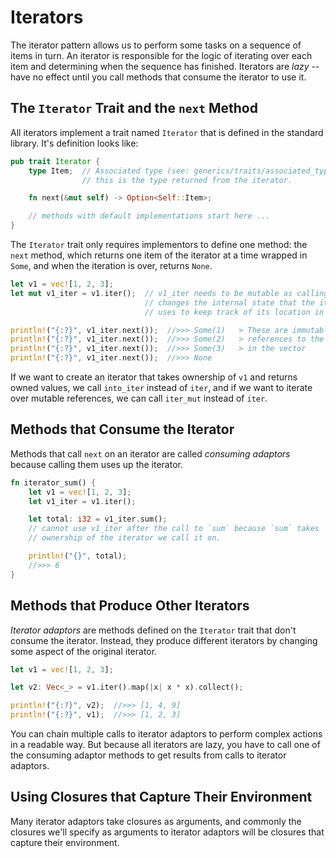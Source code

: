 # Iterators

The iterator pattern allows us to perform some tasks on a sequence of items in
turn. An iterator is responsible for the logic of iterating over each item and
determining when the sequence has finished. Iterators are *lazy* -- have no
effect until you call methods that consume the iterator to use it.

## The `Iterator` Trait and the `next` Method

All iterators implement a trait named `Iterator` that is defined in the standard
library. It's definition looks like:

```rust
pub trait Iterator {
    type Item;  // Associated type (see: generics/traits/associated_types).
                // this is the type returned from the iterator.

    fn next(&mut self) -> Option<Self::Item>;

    // methods with default implementations start here ...
}
```

The `Iterator` trait only requires implementors to define one method: the `next`
method, which returns one item of the iterator at a time wrapped in `Some`, and
when the iteration is over, returns `None`.

```rust
let v1 = vec![1, 2, 3];
let mut v1_iter = v1.iter();  // v1_iter needs to be mutable as calling `next`
                              // changes the internal state that the iterator
                              // uses to keep track of its location in `v1`.

println!("{:?}", v1_iter.next());  //>>> Some(1)   > These are immutable 
println!("{:?}", v1_iter.next());  //>>> Some(2)   > references to the values
println!("{:?}", v1_iter.next());  //>>> Some(3)   > in the vector
println!("{:?}", v1_iter.next());  //>>> None
```

If we want to create an iterator that takes ownership of `v1` and returns owned
values, we call `into_iter` instead of `iter`, and if we want to iterate over
mutable references, we can call `iter_mut` instead of `iter`.

## Methods that Consume the Iterator

Methods that call `next` on an iterator are called *consuming adaptors* because
calling them uses up the iterator.

```rust
fn iterator_sum() {
    let v1 = vec![1, 2, 3];
    let v1_iter = v1.iter();

    let total: i32 = v1_iter.sum();
    // cannot use v1_iter after the call to `sum` because `sum` takes 
    // ownership of the iterator we call it on.

    println!("{}", total);
    //>>> 6
}
```

## Methods that Produce Other Iterators

*Iterator adaptors* are methods defined on the `Iterator` trait that don't
consume the iterator. Instead, they produce different iterators by changing some
aspect of the original iterator.

```rust
let v1 = vec![1, 2, 3];

let v2: Vec<_> = v1.iter().map(|x| x * x).collect();

println!("{:?}", v2);  //>>> [1, 4, 9]
println!("{:?}", v1);  //>>> [1, 2, 3]
```

You can chain multiple calls to iterator adaptors to perform complex actions in
a readable way. But because all iterators are lazy, you have to call one of the
consuming adaptor methods to get results from calls to iterator adaptors.

## Using Closures that Capture Their Environment

Many iterator adaptors take closures as arguments, and commonly the closures
we'll specify as arguments to iterator adaptors will be closures that capture
their environment.
